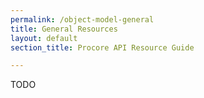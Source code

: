 ```yaml
---
permalink: /object-model-general
title: General Resources
layout: default
section_title: Procore API Resource Guide

---
```


TODO